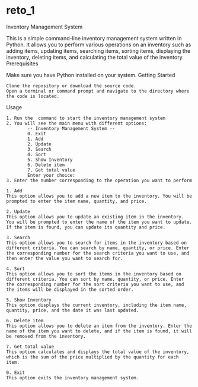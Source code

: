 # reto_1
Inventory Management System

This is a simple command-line inventory management system written in Python. It allows you to perform various operations on an inventory such as adding items, updating items, searching items, sorting items, displaying the inventory, deleting items, and calculating the total value of the inventory.
Prerequisites

Make sure you have Python installed on your system.
Getting Started

    Clone the repository or download the source code.
    Open a terminal or command prompt and navigate to the directory where the code is located.


Usage

    1. Run the  command to start the inventory management system
    2. You will see the main menu with different options:
            -- Inventory Management System --
            0. Exit
            1. Add
            2. Update
            3. Search
            4. Sort
            5. Show Inventory
            6. Delete item
            7. Get total value
            Enter your choice:
    3. Enter the number corresponding to the operation you want to perform

    1. Add
    This option allows you to add a new item to the inventory. You will be prompted to enter the item name, quantity, and price.

    2. Update
    This option allows you to update an existing item in the inventory. You will be prompted to enter the name of the item you want to update. If the item is found, you can update its quantity and price.

    3. Search
    This option allows you to search for items in the inventory based on different criteria. You can search by name, quantity, or price. Enter the corresponding number for the search criteria you want to use, and then enter the value you want to search for.
    
    4. Sort
    This option allows you to sort the items in the inventory based on different criteria. You can sort by name, quantity, or price. Enter the corresponding number for the sort criteria you want to use, and the items will be displayed in the sorted order.
    
    5. Show Inventory
    This option displays the current inventory, including the item name, quantity, price, and the date it was last updated.
    
    6. Delete item
    This option allows you to delete an item from the inventory. Enter the name of the item you want to delete, and if the item is found, it will be removed from the inventory.
    
    7. Get total value
    This option calculates and displays the total value of the inventory, which is the sum of the price multiplied by the quantity for each item.
    
    0. Exit
    This option exits the inventory management system.


